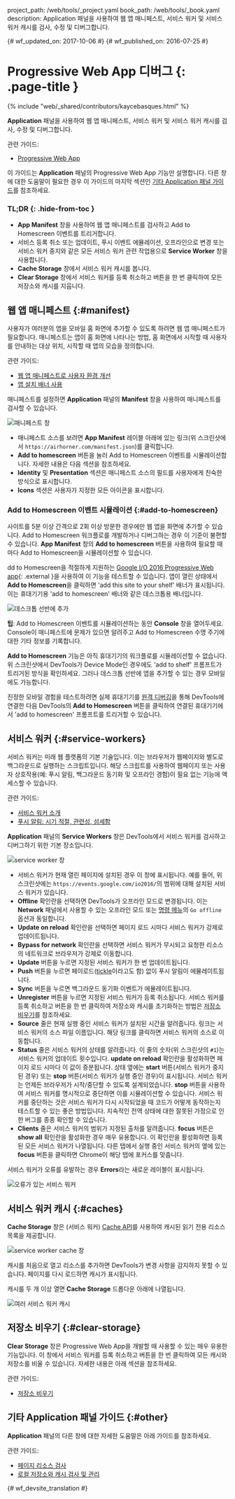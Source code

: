 project_path: /web/tools/_project.yaml
book_path: /web/tools/_book.yaml
description: Application 패널을 사용하여 웹 앱 매니페스트, 서비스 워커 및 서비스 워커 캐시를 검사, 수정 및 디버그합니다.

{# wf_updated_on: 2017-10-06 #}
{# wf_published_on: 2016-07-25 #}

# Progressive Web App 디버그 {: .page-title }

{% include "web/_shared/contributors/kaycebasques.html" %}

<strong>Application</strong> 패널을 사용하여 웹 앱 매니페스트, 서비스 워커 및 서비스 워커 캐시를 검사, 수정
및 디버그합니다.

관련 가이드: 

* [Progressive Web App](/web/progressive-web-apps)

이 가이드는
**Application** 패널의 Progressive Web App 기능만 설명합니다. 다른 창에 대한 도움말이 필요한 경우
이 가이드의 마지막 섹션인 [기타 Application 패널
가이드](#other)를 참조하세요.


### TL;DR {: .hide-from-toc }
- <strong>App Manifest</strong> 창을 사용하여 웹 앱 매니페스트를 검사하고 Add to Homescreen 이벤트를 트리거합니다.
- 서비스 등록 취소 또는 업데이트, 푸시 이벤트 에뮬레이션, 오프라인으로 변경 또는 서비스 워커 중지와 같은 모든 서비스 워커 관련 작업용으로 <strong>Service Worker</strong> 창을 사용합니다.
- <strong>Cache Storage</strong> 창에서 서비스 워커 캐시를 봅니다.
- <strong>Clear Storage</strong> 창에서 서비스 워커를 등록 취소하고 버튼을 한 번 클릭하여 모든 저장소와 캐시를 지웁니다.


## 웹 앱 매니페스트 {:#manifest}

사용자가 여러분의 앱을 모바일 홈 화면에 추가할 수 있도록 하려면
웹 앱 매니페스트가 필요합니다. 매니페스트는 앱이 홈 화면에 나타나는
방법, 홈 화면에서 시작할 때 사용자를 안내하는 대상 위치, 시작할
때 앱의 모습을 정의합니다.

관련 가이드:

* [웹 앱 매니페스트로 사용자
  환경 개선](/web/fundamentals/web-app-manifest)
* [앱 설치 배너
  사용](/web/fundamentals/engage-and-retain/app-install-banners)

매니페스트를 설정하면 **Application** 패널의
**Manifest** 창을 사용하여 매니페스트를 검사할 수 있습니다.

![매니페스트 창][manifest]

* 매니페스트 소스를 보려면 **App Manifest** 레이블
 아래에 있는 링크(위 스크린샷에서 `https://airhorner.com/manifest.json`)를 클릭합니다.
* **Add to homescreen** 버튼을 눌러 Add to Homescreen
  이벤트를 시뮬레이션합니다. 자세한 내용은 다음 섹션을 참조하세요.
* **Identity** 및 **Presentation** 섹션은 매니페스트 소스의 필드를
  사용자에게 친숙한 방식으로 표시합니다.
* **Icons** 섹션은 사용자가 지정한 모든 아이콘을 표시합니다.

[manifest]: images/manifest.png

### Add to Homescreen 이벤트 시뮬레이션 {:#add-to-homescreen}

사이트를 5분 이상 간격으로 2회 이상 방문한 경우에만 웹 앱을
 화면에 추가할 수 있습니다. Add to Homescreen 워크플로를
개발하거나 디버그하는 경우 이 기준이 불편할 수 있습니다.
**App Manifest** 창의 **Add to homescreen** 버튼을 사용하여
필요할 때마다 Add to Homescreen을 시뮬레이션할 수 있습니다.

dd to Homescreen을 적절하게 지원하는 [Google I/O 2016 Progressive Web
app](https://events.google.com/io2016/){: .external }을
사용하여 이 기능을 테스트할 수 있습니다. 앱이 열린 상태에서 **Add to Homescreen**을 클릭하면
'add this site to your shelf' 배너가 표시됩니다. 이는
휴대기기용 'add to homescreen' 배너와 같은 데스크톱용 배너입니다.

![데스크톱 선반에 추가][shelf]

**팁**: Add to Homescreen
 이벤트를 시뮬레이션하는 동안 **Console** 창을 열어두세요. Console이 매니페스트에 문제가 있으면 알려주고 Add to Homescreen 수명 주기에
대한 기타 정보를 기록합니다.

**Add to Homescreen** 기능은 아직 휴대기기의 워크플로를
시뮬레이션할 수 없습니다. 위 스크린샷에서 DevTools가 Device Mode인 경우에도 'add to shelf' 프롬프트가 트리거된 방식을 확인하세요.
 그러나 데스크톱 선반에
앱을 추가할 수 있는 경우 모바일에도
가능합니다.

진정한 모바일 경험을 테스트하려면
실제 휴대기기를 [원격 디버깅][remote
debugging]을 통해 DevTools에 연결한 다음 DevTools의 **Add to Homescreen** 버튼을
클릭하여 연결된 휴대기기에서 'add to homescreen' 프롬프트를 트리거할 수 있습니다.

[shelf]: images/io.png
[remote debugging]: /web/tools/chrome-devtools/debug/remote-debugging/remote-debugging

## 서비스 워커 {:#service-workers}

서비스 워커는 미래 웹 플랫폼의 기본 기술입니다. 이는
브라우저가 웹페이지와 별도로 백그라운드로 실행하는 스크립트입니다.
해당 스크립트를 사용하여 웹페이지 또는 사용자
상호작용(예: 푸시 알림, 백그라운드 동기화 및 오프라인 경험)이 필요 없는 기능에 액세스할 수 있습니다.

관련 가이드:

* [서비스 워커 소개](/web/fundamentals/primers/service-worker)
* [푸시 알림: 시기 적절, 관련성,
  섬세함](/web/fundamentals/push-notifications)

**Application** 패널의 **Service Workers** 창은 DevTools에서 서비스 워커를 검사하고 디버그하기 위한
기본 장소입니다.

![service worker 창][sw]

* 서비스 워커가 현재 열린 페이지에 설치된 경우
  이 창에 표시됩니다. 예를 들어, 위 스크린샷에는 `https://events.google.com/io2016/`의 범위에 대해
  설치된 서비스 워커가 있습니다.
* **Offline** 확인란을 선택하면 DevTools가 오프라인 모드로 변경됩니다. 이는
  **Network** 패널에서 사용할 수 있는 오프라인 모드 또는
  [명령 메뉴][cm]의 `Go offline` 옵션과 동일합니다.
* **Update on reload** 확인란을 선택하면
  페이지 로드 시마다 서비스 워커가 강제로 업데이트됩니다.
* **Bypass for network** 확인란을 선택하면 서비스 워커가 무시되고
  요청한 리소스의 네트워크로 브라우저가 강제로 이동합니다.
* **Update** 버튼을 누르면 지정된 서비스 워커가 한 번
  업데이트됩니다.
* **Push** 버튼을 누르면 페이로드([tickle][tickle]이라고도
  함) 없이 푸시 알림이 에뮬레이트됩니다.
* **Sync** 버튼을 누르면 백그라운드 동기화 이벤트가 에뮬레이트됩니다.
* **Unregister** 버튼을 누르면 지정된 서비스 워커가 등록 취소됩니다. 서비스 워커를
  등록 취소하고 버튼을 한 번 클릭하여 저장소와 캐시를 초기화하는
  방법은 [저장소 비우기](#clear-storage)를 참조하세요.
* **Source** 줄은 현재 실행 중인 서비스 워커가 설치된 시간을
  알려줍니다. 링크는 서비스 워커의 소스 파일 이름입니다. 해당 링크를
  클릭하면 서비스 워커의 소스로 이동합니다.
* **Status** 줄은 서비스 워커의 상태를 알려줍니다. 이 줄의
  숫자(위 스크린샷의 `#1`)는 서비스 워커의 업데이트
  횟수입니다. **update on reload** 확인란을 활성화하면
  페이지 로드 시마다 이 값이 증분됩니다. 상태 옆에는
  **start** 버튼(서비스 워커가 중지된 경우) 또는
  **stop** 버튼(서비스 워커가 실행 중인 경우)이 표시됩니다. 서비스 워커는
  언제든 브라우저가 시작/중단할 수 있도록 설계되었습니다. **stop** 버튼을
  사용하여 서비스 워커를 명시적으로 중단하면 이를 시뮬레이션할 수 있습니다.
  서비스 워커를 중단하는 것은
  서비스 워커가 다시 시작되었을 때 코드가 어떻게 동작하는지 테스트할 수 있는 좋은 방법입니다. 지속적인 전역 상태에 대한
  잘못된 가정으로 인한 버그를 종종 확인할 수 있습니다.
* **Clients** 줄은 서비스 워커의 범위가 지정된 출처를
  알려줍니다. **focus** 버튼은
  **show all** 확인란을 활성화한 경우 매우 유용합니다. 이 확인란을 활성화하면 등록된 모든
  서비스 워커가 나열됩니다. 다른 탭에서 실행 중인 서비스 워커의 옆에 있는 **focus**
  버튼을 클릭하면 Chrome이 해당 탭에 포커스를 맞춥니다.

서비스 워커가 오류를 유발하는 경우 **Errors**라는 새로운 레이블이
표시됩니다.

![오류가 있는 서비스 워커][errors]

[sw]: images/sw.png
[cm]: /web/tools/chrome-devtools/settings#command-menu
[tickle]: /web/fundamentals/push-notifications/how-push-works
[errors]: images/sw-error.png

## 서비스 워커 캐시 {:#caches}

**Cache Storage** 창은 (서비스 워커)
[Cache API][sw-cache]를 사용하여 캐시된 읽기 전용 리소스 목록을 제공합니다.

![service worker cache 창][sw-cache-pane]

캐시를 처음으로 열고 리소스를 추가하면 DevTools가
변경 사항을 감지하지 못할 수 있습니다. 페이지를 다시 로드하면 캐시가 표시됩니다.

캐시를 두 개 이상 열면
**Cache Storage** 드롭다운 아래에 나열됩니다.

![여러 서비스 워커 캐시][multiple-caches]

[sw-cache]: https://developer.mozilla.org/en-US/docs/Web/API/Cache
[sw-cache-pane]: images/sw-cache.png
[multiple-caches]: images/multiple-caches.png

## 저장소 비우기 {:#clear-storage}

**Clear Storage** 창은 Progressive Web App을 개발할 때
사용할 수 있는 매우 유용한 기능입니다. 이 창에서 서비스 워커를 등록 취소하고
버튼을 한 번 클릭하여 모든 캐시와 저장소를 비울 수 있습니다. 자세한 내용은
아래 섹션을 참조하세요.

관련 가이드:

* [저장소
비우기](/web/tools/chrome-devtools/iterate/manage-data/local-storage#clear-storage)

## 기타 Application 패널 가이드 {:#other}


**Application** 패널의 다른 창에 대한 자세한 도움말은 아래 가이드를 참조하세요.

관련 가이드:

* [페이지 리소스 검사](/web/tools/chrome-devtools/iterate/manage-data/page-resources)
* [로컬 저장소와 캐시 검사 및
관리](/web/tools/chrome-devtools/iterate/manage-data/local-storage)


{# wf_devsite_translation #}
